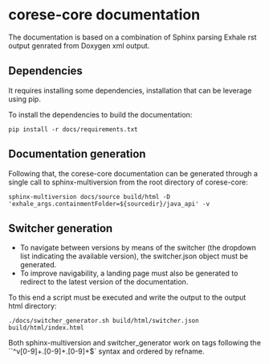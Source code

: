 # corese-core documentation

The documentation is based on a combination of Sphinx parsing Exhale rst output genrated from Doxygen xml output.

## Dependencies

It requires installing some dependencies, installation that can be leverage using pip.

To install the dependencies to build the documentation:

``` shell
pip install -r docs/requirements.txt
```
## Documentation generation

Following that, the corese-core documentation can be generated through a single call to sphinx-multiversion from the root directory of corese-core:

``` shell
sphinx-multiversion docs/source build/html -D 'exhale_args.containmentFolder=${sourcedir}/java_api' -v
```
## Switcher generation

- To navigate between versions by means of the switcher (the dropdown list indicating the available version), the switcher.json object must be generated. 
- To improve navigability, a landing page must also be generated to redirect to the latest version of the documentation. 

To this end a script must be executed and write the output to the output html directory:

```shell
./docs/switcher_generator.sh build/html/switcher.json build/html/index.html
```

Both sphinx-multiversion and switcher_generator work on tags following the ``^v[0-9]+\.[0-9]+\.[0-9]+$` syntax and ordered by refname.
